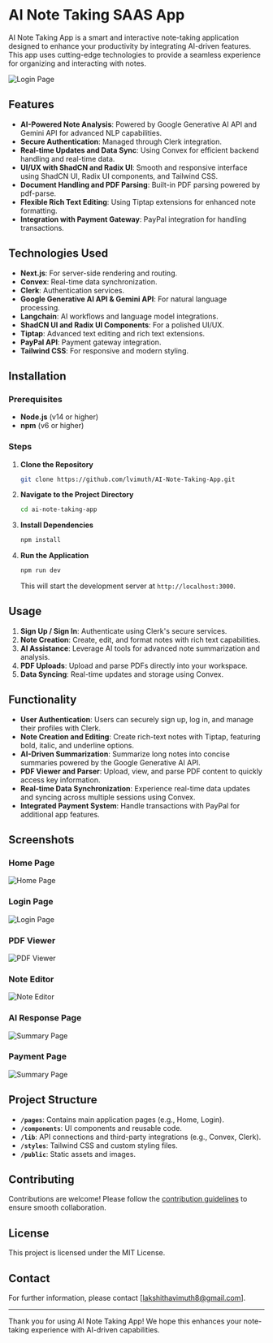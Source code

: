 # AI Note Taking SAAS App

AI Note Taking App is a smart and interactive note-taking application designed to enhance your productivity by integrating AI-driven features. This app uses cutting-edge technologies to provide a seamless experience for organizing and interacting with notes.

![Login Page](./screenshots/home.png)

## Features

- **AI-Powered Note Analysis**: Powered by Google Generative AI API and Gemini API for advanced NLP capabilities.
- **Secure Authentication**: Managed through Clerk integration.
- **Real-time Updates and Data Sync**: Using Convex for efficient backend handling and real-time data.
- **UI/UX with ShadCN and Radix UI**: Smooth and responsive interface using ShadCN UI, Radix UI components, and Tailwind CSS.
- **Document Handling and PDF Parsing**: Built-in PDF parsing powered by pdf-parse.
- **Flexible Rich Text Editing**: Using Tiptap extensions for enhanced note formatting.
- **Integration with Payment Gateway**: PayPal integration for handling transactions.

## Technologies Used

- **Next.js**: For server-side rendering and routing.
- **Convex**: Real-time data synchronization.
- **Clerk**: Authentication services.
- **Google Generative AI API & Gemini API**: For natural language processing.
- **Langchain**: AI workflows and language model integrations.
- **ShadCN UI and Radix UI Components**: For a polished UI/UX.
- **Tiptap**: Advanced text editing and rich text extensions.
- **PayPal API**: Payment gateway integration.
- **Tailwind CSS**: For responsive and modern styling.

## Installation

### Prerequisites

- **Node.js** (v14 or higher)
- **npm** (v6 or higher)

### Steps

1. **Clone the Repository**
   ```bash
   git clone https://github.com/lvimuth/AI-Note-Taking-App.git
   ```
2. **Navigate to the Project Directory**
   ```bash
   cd ai-note-taking-app
   ```
3. **Install Dependencies**
   ```bash
   npm install
   ```
4. **Run the Application**
   ```bash
   npm run dev
   ```
   This will start the development server at `http://localhost:3000`.

## Usage

1. **Sign Up / Sign In**: Authenticate using Clerk's secure services.
2. **Note Creation**: Create, edit, and format notes with rich text capabilities.
3. **AI Assistance**: Leverage AI tools for advanced note summarization and analysis.
4. **PDF Uploads**: Upload and parse PDFs directly into your workspace.
5. **Data Syncing**: Real-time updates and storage using Convex.

## Functionality

- **User Authentication**: Users can securely sign up, log in, and manage their profiles with Clerk.
- **Note Creation and Editing**: Create rich-text notes with Tiptap, featuring bold, italic, and underline options.
- **AI-Driven Summarization**: Summarize long notes into concise summaries powered by the Google Generative AI API.
- **PDF Viewer and Parser**: Upload, view, and parse PDF content to quickly access key information.
- **Real-time Data Synchronization**: Experience real-time data updates and syncing across multiple sessions using Convex.
- **Integrated Payment System**: Handle transactions with PayPal for additional app features.

## Screenshots

### Home Page

![Home Page](./screenshots/home.png)

### Login Page

![Login Page](./screenshots/login.png)

### PDF Viewer

![PDF Viewer](./screenshots/dashboard.png)

### Note Editor

![Note Editor](./screenshots/texteditor.png)

### AI Response Page

![Summary Page](./screenshots/airesponse.png)

### Payment Page

![Summary Page](./screenshots/paypal.png)

## Project Structure

- **`/pages`**: Contains main application pages (e.g., Home, Login).
- **`/components`**: UI components and reusable code.
- **`/lib`**: API connections and third-party integrations (e.g., Convex, Clerk).
- **`/styles`**: Tailwind CSS and custom styling files.
- **`/public`**: Static assets and images.

## Contributing

Contributions are welcome! Please follow the [contribution guidelines](CONTRIBUTING.md) to ensure smooth collaboration.

## License

This project is licensed under the MIT License.

## Contact

For further information, please contact [lakshithavimuth8@gmail.com].

---

Thank you for using AI Note Taking App! We hope this enhances your note-taking experience with AI-driven capabilities.
